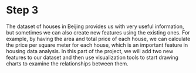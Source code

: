 # Step 3
The dataset of houses in Beijing provides us with very useful information, but sometimes we can also create new features using the existing ones. For example, by having the area and total price of each house, we can calculate the price per square meter for each house, which is an important feature in housing data analysis. In this part of the project, we will add two new features to our dataset and then use visualization tools to start drawing charts to examine the relationships between them.
